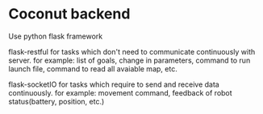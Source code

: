 # Coconut backend #

Use python flask framework

flask-restful for tasks which don't need to communicate continuously with server.
for example: list of goals, change in parameters, command to run launch file, command to read all avaiable map, etc.

flask-socketIO for tasks which require to send and receive data continuously.
for example: movement command, feedback of robot status(battery, position, etc.) 


